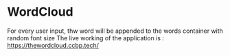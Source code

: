 # WordCloud
For every user input, thw word will be appended to the words container with random font size
The live working of the application is : https://thewordcloud.ccbp.tech/
